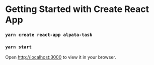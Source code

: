 # Getting Started with Create React App

### `yarn create react-app alpata-task`

### `yarn start`

Open [http://localhost:3000](http://localhost:3000) to view it in your browser.
